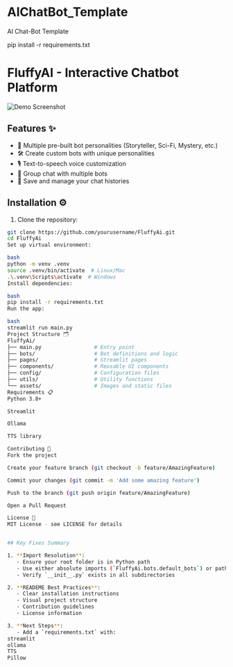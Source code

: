 # AIChatBot_Template
AI Chat-Bot Template


pip install -r requirements.txt

# FluffyAI - Interactive Chatbot Platform

![Demo Screenshot](assets/demo.png) <!-- Add a screenshot later -->

## Features ✨
- 🧩 Multiple pre-built bot personalities (Storyteller, Sci-Fi, Mystery, etc.)
- 🛠️ Create custom bots with unique personalities
- 🎙️ Text-to-speech voice customization
- 👥 Group chat with multiple bots
- 💾 Save and manage your chat histories

## Installation ⚙️

1. Clone the repository:
```bash
git clone https://github.com/yourusername/FluffyAi.git
cd FluffyAi
Set up virtual environment:

bash
python -m venv .venv
source .venv/bin/activate  # Linux/Mac
.\.venv\Scripts\activate  # Windows
Install dependencies:

bash
pip install -r requirements.txt
Run the app:

bash
streamlit run main.py
Project Structure 🗂️
FluffyAi/
├── main.py                 # Entry point
├── bots/                   # Bot definitions and logic
├── pages/                  # Streamlit pages
├── components/             # Reusable UI components
├── config/                 # Configuration files
├── utils/                  # Utility functions
└── assets/                 # Images and static files
Requirements 📋
Python 3.8+

Streamlit

Ollama

TTS library

Contributing 🤝
Fork the project

Create your feature branch (git checkout -b feature/AmazingFeature)

Commit your changes (git commit -m 'Add some amazing feature')

Push to the branch (git push origin feature/AmazingFeature)

Open a Pull Request

License 📄
MIT License - see LICENSE for details


## Key Fixes Summary

1. **Import Resolution**:
   - Ensure your root folder is in Python path
   - Use either absolute imports (`FluffyAi.bots.default_bots`) or path modification
   - Verify `__init__.py` exists in all subdirectories

2. **READEME Best Practices**:
   - Clear installation instructions
   - Visual project structure
   - Contribution guidelines
   - License information

3. **Next Steps**:
   - Add a `requirements.txt` with:
streamlit
ollama
TTS
Pillow